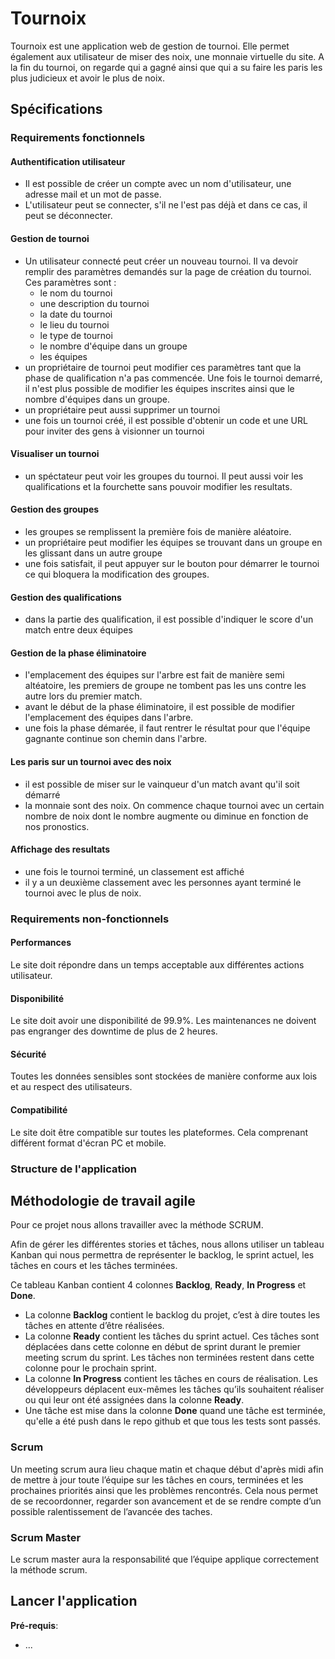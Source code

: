 # Tournoix

Tournoix est une application web de gestion de tournoi. Elle permet également aux utilisateur de miser des noix, une monnaie virtuelle du site. A la fin du tournoi, on regarde qui a gagné ainsi que qui a su faire les paris les plus judicieux et avoir le plus de noix.

## Spécifications

### Requirements fonctionnels

#### Authentification utilisateur
* Il est possible de créer un compte avec un nom d'utilisateur, une adresse mail et un mot de passe.
* L'utilisateur peut se connecter, s'il ne l'est pas déjà et dans ce cas, il peut se déconnecter.

#### Gestion de tournoi
* Un utilisateur connecté peut créer un nouveau tournoi. Il va devoir remplir des paramètres demandés sur la page de création du tournoi. Ces paramètres sont :
  - le nom du tournoi
  - une description du tournoi
  - la date du tournoi
  - le lieu du tournoi
  - le type de tournoi
  - le nombre d'équipe dans un groupe
  - les équipes
* un propriétaire de tournoi peut modifier ces paramètres tant que la phase de qualification n'a pas commencée. Une fois le tournoi demarré, il n'est plus possible de modifier les équipes inscrites ainsi que le nombre d'équipes dans un groupe.
* un propriétaire peut aussi supprimer un tournoi
* une fois un tournoi créé, il est possible d'obtenir un code et une URL pour inviter des gens à visionner un tournoi

#### Visualiser un tournoi
* un spéctateur peut voir les groupes du tournoi. Il peut aussi voir les qualifications et la fourchette sans pouvoir modifier les resultats.

#### Gestion des groupes
* les groupes se remplissent la première fois de manière aléatoire.
* un propriétaire peut modifier les équipes se trouvant dans un groupe en les glissant dans un autre groupe
* une fois satisfait, il peut appuyer sur le bouton pour démarrer le tournoi ce qui bloquera la modification des groupes.

#### Gestion des qualifications
* dans la partie des qualification, il est possible d'indiquer le score d'un match entre deux équipes

#### Gestion de la phase éliminatoire
* l'emplacement des équipes sur l'arbre est fait de manière semi altéatoire, les premiers de groupe ne tombent pas les uns contre les autre lors du premier match.
* avant le début de la phase éliminatoire, il est possible de modifier l'emplacement des équipes dans l'arbre.
* une fois la phase démarée, il faut rentrer le résultat pour que l'équipe gagnante continue son chemin dans l'arbre.

#### Les paris sur un tournoi avec des noix
* il est possible de miser sur le vainqueur d'un match avant qu'il soit démarré
* la monnaie sont des noix. On commence chaque tournoi avec un certain nombre de noix dont le nombre augmente ou diminue en fonction de nos pronostics.

#### Affichage des resultats
* une fois le tournoi terminé, un classement est affiché
* il y a un deuxième classement avec les personnes ayant terminé le tournoi avec le plus de noix.


### Requirements non-fonctionnels

#### Performances
Le site doit répondre dans un temps acceptable aux différentes actions utilisateur.

#### Disponibilité
Le site doit avoir une disponibilité de 99.9%. Les maintenances ne doivent pas engranger des downtime de plus de 2 heures.

#### Sécurité
Toutes les données sensibles sont stockées de manière conforme aux lois et au respect des utilisateurs.

#### Compatibilité
Le site doit être compatible sur toutes les plateformes. Cela comprenant différent format d'écran PC et mobile.


### Structure de l'application

## Méthodologie de travail agile 

Pour ce projet nous allons travailler avec la méthode SCRUM.

Afin de gérer les différentes stories et tâches, nous allons utiliser un tableau Kanban qui nous permettra de représenter le backlog, le sprint actuel, les tâches en cours et les tâches terminées.

Ce tableau Kanban contient 4 colonnes **Backlog**, **Ready**, **In Progress** et **Done**.
- La colonne **Backlog** contient le backlog du projet, c’est à dire toutes les tâches en attente d’être réalisées.
- La colonne **Ready** contient les tâches du sprint actuel. Ces tâches sont déplacées dans cette colonne en début de sprint durant le premier meeting scrum du sprint. Les tâches non terminées restent dans cette colonne pour le prochain sprint.
- La colonne **In Progress** contient les tâches en cours de réalisation. Les développeurs déplacent eux-mêmes les tâches qu’ils souhaitent réaliser ou qui leur ont été assignées dans la colonne **Ready**.
- Une tâche est mise dans la colonne **Done** quand une tâche est terminée, qu'elle a été push dans le repo github et que tous les tests sont passés.

### Scrum

Un meeting scrum aura lieu chaque matin et chaque début d'après midi afin de mettre à jour toute l’équipe sur les tâches en cours, terminées et les prochaines priorités ainsi que les problèmes rencontrés. Cela nous permet de se recoordonner, regarder son avancement et de se rendre compte d’un possible ralentissement de l’avancée des taches.

### Scrum Master

Le scrum master aura la responsabilité que l’équipe applique correctement la méthode scrum.

## Lancer l'application

**Pré-requis**: 
- ...

